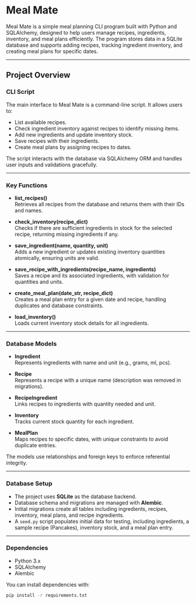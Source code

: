 # Meal Mate

Meal Mate is a simple meal planning CLI program built with Python and SQLAlchemy, designed to help users manage recipes, ingredients, inventory, and meal plans efficiently. The program stores data in a SQLite database and supports adding recipes, tracking ingredient inventory, and creating meal plans for specific dates.

---

## Project Overview

### CLI Script

The main interface to Meal Mate is a command-line script. It allows users to:

- List available recipes.
- Check ingredient inventory against recipes to identify missing items.
- Add new ingredients and update inventory stock.
- Save recipes with their ingredients.
- Create meal plans by assigning recipes to dates.

The script interacts with the database via SQLAlchemy ORM and handles user inputs and validations gracefully.

---

### Key Functions

- **list_recipes()**  
  Retrieves all recipes from the database and returns them with their IDs and names.

- **check_inventory(recipe_dict)**  
  Checks if there are sufficient ingredients in stock for the selected recipe, returning missing ingredients if any.

- **save_ingredient(name, quantity, unit)**  
  Adds a new ingredient or updates existing inventory quantities atomically, ensuring units are valid.

- **save_recipe_with_ingredients(recipe_name, ingredients)**  
  Saves a recipe and its associated ingredients, with validation for quantities and units.

- **create_meal_plan(date_str, recipe_dict)**  
  Creates a meal plan entry for a given date and recipe, handling duplicates and database constraints.

- **load_inventory()**  
  Loads current inventory stock details for all ingredients.

---

### Database Models

- **Ingredient**  
  Represents ingredients with name and unit (e.g., grams, ml, pcs).

- **Recipe**  
  Represents a recipe with a unique name (description was removed in migrations).

- **RecipeIngredient**  
  Links recipes to ingredients with quantity needed and unit.

- **Inventory**  
  Tracks current stock quantity for each ingredient.

- **MealPlan**  
  Maps recipes to specific dates, with unique constraints to avoid duplicate entries.

The models use relationships and foreign keys to enforce referential integrity.

---

### Database Setup

- The project uses **SQLite** as the database backend.
- Database schema and migrations are managed with **Alembic**.
- Initial migrations create all tables including ingredients, recipes, inventory, meal plans, and recipe ingredients.
- A `seed.py` script populates initial data for testing, including ingredients, a sample recipe (Pancakes), inventory stock, and a meal plan entry.

---

### Dependencies

- Python 3.x  
- SQLAlchemy  
- Alembic  

You can install dependencies with:

```bash
pip install -r requirements.txt
